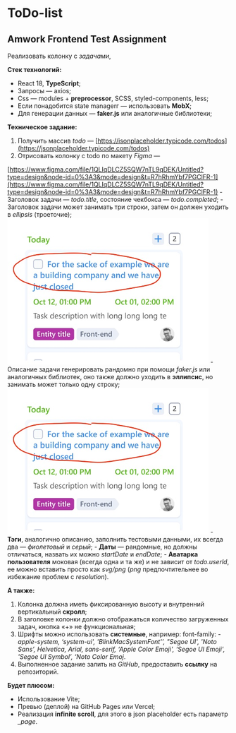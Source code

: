 # ToDo-list

## Amwork Frontend Test Assignment

Реализовать колонку с *задачами*,

**Стек технологий:**

- React 18, **TypeScript**;
- Запросы — axios;
- Css — modules + **preprocessor**, SCSS, styled-components, less;
- Если понадобится state managerг — использовать **MobX**;
- Для генерации данных — **faker.js** или аналогичные библиотеки;

**Техническое задание:**

1. Получить массив *todo* — [https://isonplaceholder.typicode.com/todos](https://jsonplaceholder.typicode.com/todos)
2. Отрисовать колонку с todo по макету *Figma* —

[https://www.figma.com/file/1QLIqDLCZ5SQW7nTL9qDEK/Untitled?type=design&node-id=0%3A3&mode=design&t=R7hRhmYbf7PGClFR-1](https://www.figma.com/file/1QLIqDLCZ5SQW7nTL9qDEK/Untitled?type=design&node-id=0%3A3&mode=design&t=R7hRhmYbf7PGClFR-1)
    - Заголовок задачи — *todo.title*, состояние чекбокса — *todo.completed*;
    - Заголовок задачи может занимать три строки, затем он должен уходить в *ellipsis* (троеточие);
![example1](https://github.com/loki87by/ToDo-list/blob/main/md_files/example1.jpg?raw=true)
    - Описание задачи генерировать рандомно при помощи *faker.js* или аналогичных библиотек, оно также должно уходить в **эллипсис**, но занимать может только одну строку;
![example1](https://github.com/loki87by/ToDo-list/blob/main/md_files/example1.jpg?raw=true)
    - **Тэги**, аналогично описанию, заполнить тестовыми данными, их всегда два — *фиолетовый* и *серый*;
    - **Даты** — рандомные, но должны отличаться, назвать их можно *startDate* и *endDate*;
    - **Аватарка пользователя** моковая (всегда одна и та же) и не зависит от *todo.userld*, ее можно вставить просто как *svg/png* (*png* предпочтительнее во избежание проблем с *resolution*).

**А также:**

1. Колонка должна иметь фиксированную высоту и внутренний вертикальный **скролл**;
2. В заголовке колонки должно отображаться количество загруженных задач, кнопка «+» не функциональная;
3. Шрифты можно использовать **системные**, например:
font-family: *-apple-system, ‘system-ui', 'BlinkMacSystemFont'’, "Segoe UI', 'Noto Sans’, Helvetica, Arial, sans-serif, ‘Apple Color Emoji', ‘Segoe UI Emoji', 'Segoe UI Symbol’, ‘Noto Color Emoj*.
4. Выполненное задание залить на *GitHub*, предоставить **ссылку** на репозиторий.

**Будет плюсом:**

- Использование Vite;
- Превью (деплой) на GitHub Pages или Vercel;
- Реализация **infinite scroll**, для этого в json placeholder есть параметр *_page*.
